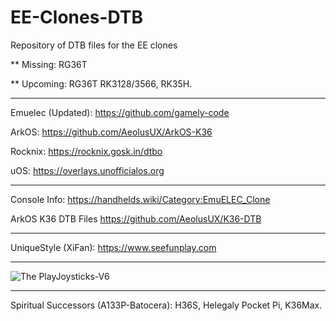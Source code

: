 # EE-Clones-DTB
Repository of DTB files for the EE clones

** Missing: RG36T

** Upcoming: RG36T RK3128/3566, RK35H.

------------------------------------------------

Emuelec (Updated):
https://github.com/gamely-code

ArkOS:
https://github.com/AeolusUX/ArkOS-K36

Rocknix:
https://rocknix.gosk.in/dtbo

uOS:
https://overlays.unofficialos.org

------------------------------------------------

Console Info:
https://handhelds.wiki/Category:EmuELEC_Clone

ArkOS K36 DTB Files
https://github.com/AeolusUX/K36-DTB

------------------------------------------------

UniqueStyle (XiFan):
https://www.seefunplay.com

------------------------------------------------


![The PlayJoysticks-V6](https://github.com/user-attachments/assets/8e60e7ab-99c0-44de-9e10-fc829345d6f7)



------------------------------------------------
Spiritual Successors (A133P-Batocera): H36S, Helegaly Pocket Pi, K36Max.
